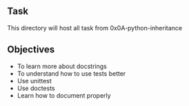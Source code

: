 ## Task
This directory will host all task from 0x0A-python-inheritance
## Objectives
* To learn more about docstrings
* To understand how to use tests better
* Use unittest
* Use doctests 
* Learn how to document properly
